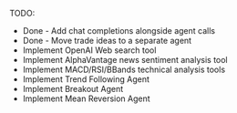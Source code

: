 TODO: 

* Done - Add chat completions alongside agent calls
* Done - Move trade ideas to a separate agent
* Implement OpenAI Web search tool
* Implement AlphaVantage news sentiment analysis tool
* Implement MACD/RSI/BBands technical analysis tools 
* Implement Trend Following Agent
* Implement Breakout Agent
* Implement Mean Reversion Agent





<!-- 
# IMPORTANT KEEP THIS FOR FUTURE REFERENCE

You're eligible for free daily usage on traffic shared with OpenAI.

    Up to 250 thousand tokens per day across gpt-4.5-preview, gpt-4.1, gpt-4o, o1 and o3
    Up to 2.5 million tokens per day across gpt-4.1-mini, gpt-4.1-nano, gpt-4o-mini, o1-mini, o3-mini, o4-mini, and codex-mini-latest

Usage beyond these limits, as well as usage for other models, will be billed at standard rates. Some limitations apply. 
-->
